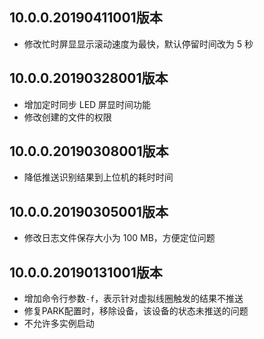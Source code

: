 ## 10.0.0.20190411001版本

- 修改忙时屏显显示滚动速度为最快，默认停留时间改为 5 秒

## 10.0.0.20190328001版本

- 增加定时同步 LED 屏显时间功能
- 修改创建的文件的权限

## 10.0.0.20190308001版本

- 降低推送识别结果到上位机的耗时时间

## 10.0.0.20190305001版本

- 修改日志文件保存大小为 100 MB，方便定位问题

## 10.0.0.20190131001版本

- 增加命令行参数`-f`，表示针对虚拟线圈触发的结果不推送
- 修复PARK配置时，移除设备，该设备的状态未推送的问题
- 不允许多实例启动
